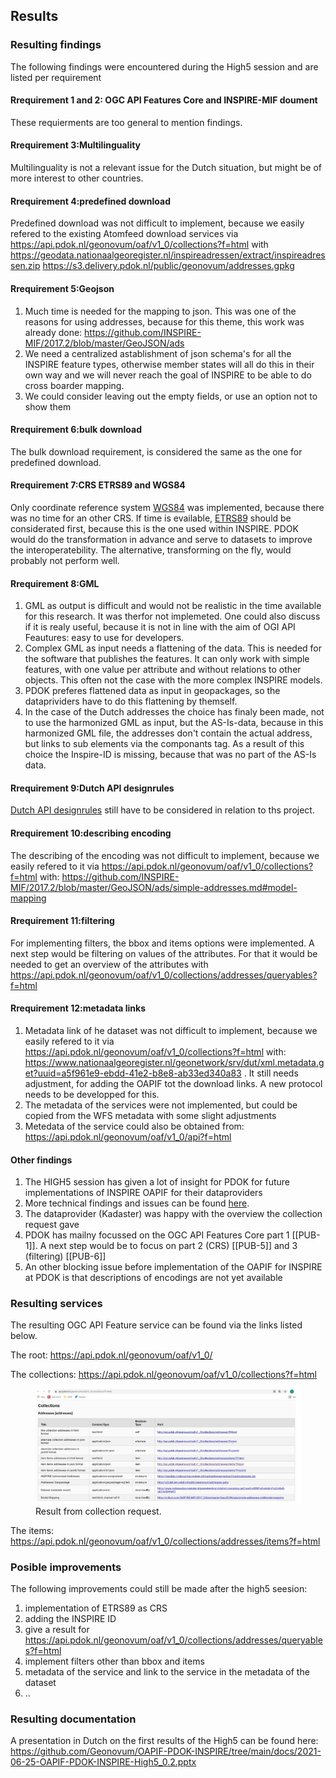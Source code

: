 ## Results

### Resulting findings

The following findings were encountered during the High5 session and are listed per requirement

#### Rrequirement 1 and 2: OGC API Features Core and INSPIRE-MIF doument

These requierments are too general to mention findings.

#### Rrequirement 3:Multilinguality

Multilinguality is not a relevant issue for the Dutch situation, but might be of more interest to other countries.

#### Rrequirement 4:predefined download

Predefined download was not difficult to implement, because we easily refered to the existing Atomfeed download services via https://api.pdok.nl/geonovum/oaf/v1_0/collections?f=html with
https://geodata.nationaalgeoregister.nl/inspireadressen/extract/inspireadressen.zip
https://s3.delivery.pdok.nl/public/geonovum/addresses.gpkg

#### Rrequirement 5:Geojson 

1. Much time is needed for the mapping to json. This was one of the reasons for using addresses, because for this theme, this work was already done: https://github.com/INSPIRE-MIF/2017.2/blob/master/GeoJSON/ads
2. We need a centralized astablishment of json schema's for all the INSPIRE feature types, otherwise member states will all do this in their own way and we will never reach the goal of INSPIRE to be able to do cross boarder mapping.
3. We could consider leaving out the empty fields, or use an option not to show them

#### Rrequirement 6:bulk download 

The bulk download requirement, is considered the same as the one for predefined download.

#### Rrequirement 7:CRS ETRS89 and WGS84

Only coordinate reference system  [WGS84](https://epsg.io/4326) was implemented, because there was no time for an other CRS. If time is evailable, [ETRS89](https://epsg.io/4258) should be considerated first, because this is the one used within INSPIRE.
PDOK would do the transformation in advance and serve to datasets to improve the interoperatebility. The alternative, transforming on the fly, would probably not perform well.

#### Rrequirement 8:GML

1. GML as output is difficult and would not be realistic in the time available for this research. It was therfor not implemeted. One could also discuss if it is realy useful, because it is not in line with the aim of OGI API Feautures: easy to use for developers.
2. Complex GML as input needs a flattening of the data. This is needed for the software that publishes the features. It can only work with simple features, with one value per attribute and without relations to other objects. This often not the case with the more complex INSPIRE models.
3. PDOK preferes flattened data as input in geopackages, so the dataprividers have to do this flattening by themself.
4. In the case of the Dutch addresses the choice has finaly been made, not to use the harmonized GML as input, but the AS-Is-data, because in this harmonized GML file, the addresses don't contain the actual address, but links to sub elements via the componants tag. As a result of this choice the Inspire-ID is missing, because that was no part of the AS-Is data.

#### Rrequirement 9:Dutch API designrules

[Dutch API designrules](https://www.geonovum.nl/over-geonovum/actueel/rest-api-design-rules-op-pas-toe-leg-uit-lijst) still have to be considered in relation to ths project.

#### Rrequirement 10:describing encoding

The describing of the encoding was not difficult to implement, because we easily refered to it via https://api.pdok.nl/geonovum/oaf/v1_0/collections?f=html with:
https://github.com/INSPIRE-MIF/2017.2/blob/master/GeoJSON/ads/simple-addresses.md#model-mapping
	
#### Rrequirement 11:filtering

For implementing filters, the bbox and items options were implemented. A next step would be filtering on values of the attributes. 
For that it would be needed to get an overview of the attributes with https://api.pdok.nl/geonovum/oaf/v1_0/collections/addresses/queryables?f=html

#### Rrequirement 12:metadata links

1. Metadata link of he dataset was not difficult to implement, because we easily refered to it via https://api.pdok.nl/geonovum/oaf/v1_0/collections?f=html with:
https://www.nationaalgeoregister.nl/geonetwork/srv/dut/xml.metadata.get?uuid=a5f961e9-ebdd-41e2-b8e8-ab33ed340a83 . It still needs adjustment, for adding the OAPIF tot the download links. 
A new protocol needs to be developped for this.
2. The metadata of the services were not implemented, but could be copied from the WFS metadata with some slight adjustments
3. Metedata of the service could also be obtained from: https://api.pdok.nl/geonovum/oaf/v1_0/api?f=html

#### Other findings

1. The HIGH5 session has given a lot of insight for PDOK for future implementations of INSPIRE OAPIF for their dataproviders
2. More technical findings and issues can be found [here](https://github.com/PDOK/goaf/issues).
3. The dataprovider (Kadaster) was happy with the overview the collection request gave
4. PDOK has mailny focussed on the OGC API Features Core part 1 [[PUB-1]]. A next step would be to focus on part 2 (CRS) [[PUB-5]] and 3 (filtering) [[PUB-6]]
5. An other blocking issue before implementation of the OAPIF for INSPIRE at PDOK is that descriptions of encodings are not yet available

### Resulting services

The resulting OGC API Feature service can be found via the links listed below.


The root: 
https://api.pdok.nl/geonovum/oaf/v1_0/

The collections:
https://api.pdok.nl/geonovum/oaf/v1_0/collections?f=html

<figure id="Figuur_1">
<img src="media/collections.jpg" alt="">
<figcaption>Result from collection request.</figcaption>
</figure>

The items:
https://api.pdok.nl/geonovum/oaf/v1_0/collections/addresses/items?f=html

### Posible improvements
The following improvements could still be made after the high5 seesion:

1. implementation of ETRS89 as CRS
2. adding the INSPIRE ID
3. give a result for https://api.pdok.nl/geonovum/oaf/v1_0/collections/addresses/queryables?f=html
4. implement filters other than bbox and items
5. metadata of the service and link to the service in the metadata of the dataset
6. ..


### Resulting documentation

A presentation in Dutch on the first results of the High5 can be found here: https://github.com/Geonovum/OAPIF-PDOK-INSPIRE/tree/main/docs/2021-06-25-OAPIF-PDOK-INSPIRE-High5_0.2.pptx
